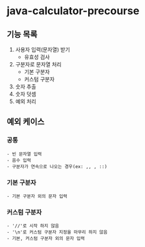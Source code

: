 # java-calculator-precourse

## 기능 목록

1. 사용자 입력(문자열) 받기
    - 유효성 검사
2. 구분자로 문자열 처리
    - 기본 구분자
    - 커스텀 구분자
3. 숫자 추출
4. 숫자 덧셈
5. 예외 처리

## 예외 케이스

### 공통

    - 빈 문자열 입력
    - 음수 입력
    - 구분자가 연속으로 나오는 경우(ex: ,, , ::)

### 기본 구분자

    - 기본 구분자 외의 문자 입력

### 커스텀 구분자

    - '//'로 시작 하지 않음
    - '\n'로 커스텀 구분자 지정을 마무리 하지 않음
    - 기본, 커스텀 구분자 외의 문자 입력

